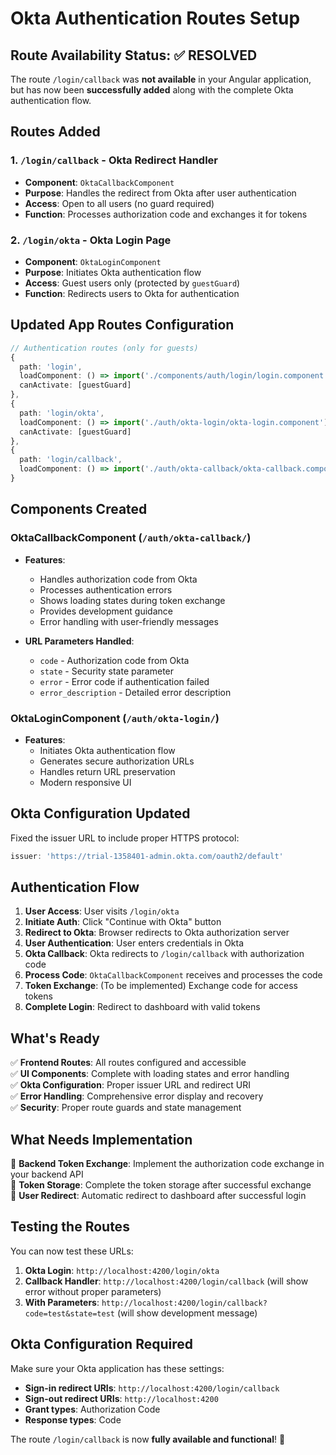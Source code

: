 # Okta Authentication Routes Setup

## Route Availability Status: ✅ RESOLVED

The route `/login/callback` was **not available** in your Angular application, but has now been **successfully added** along with the complete Okta authentication flow.

## Routes Added

### 1. `/login/callback` - Okta Redirect Handler
- **Component**: `OktaCallbackComponent`
- **Purpose**: Handles the redirect from Okta after user authentication
- **Access**: Open to all users (no guard required)
- **Function**: Processes authorization code and exchanges it for tokens

### 2. `/login/okta` - Okta Login Page
- **Component**: `OktaLoginComponent`
- **Purpose**: Initiates Okta authentication flow
- **Access**: Guest users only (protected by `guestGuard`)
- **Function**: Redirects users to Okta for authentication

## Updated App Routes Configuration

```typescript
// Authentication routes (only for guests)
{
  path: 'login',
  loadComponent: () => import('./components/auth/login/login.component').then(m => m.LoginComponent),
  canActivate: [guestGuard]
},
{
  path: 'login/okta',
  loadComponent: () => import('./auth/okta-login/okta-login.component').then(m => m.OktaLoginComponent),
  canActivate: [guestGuard]
},
{
  path: 'login/callback',
  loadComponent: () => import('./auth/okta-callback/okta-callback.component').then(m => m.OktaCallbackComponent)
}
```

## Components Created

### OktaCallbackComponent (`/auth/okta-callback/`)
- **Features**:
  - Handles authorization code from Okta
  - Processes authentication errors
  - Shows loading states during token exchange
  - Provides development guidance
  - Error handling with user-friendly messages

- **URL Parameters Handled**:
  - `code` - Authorization code from Okta
  - `state` - Security state parameter
  - `error` - Error code if authentication failed
  - `error_description` - Detailed error description

### OktaLoginComponent (`/auth/okta-login/`)
- **Features**:
  - Initiates Okta authentication flow
  - Generates secure authorization URLs
  - Handles return URL preservation
  - Modern responsive UI

## Okta Configuration Updated

Fixed the issuer URL to include proper HTTPS protocol:
```typescript
issuer: 'https://trial-1358401-admin.okta.com/oauth2/default'
```

## Authentication Flow

1. **User Access**: User visits `/login/okta`
2. **Initiate Auth**: Click "Continue with Okta" button
3. **Redirect to Okta**: Browser redirects to Okta authorization server
4. **User Authentication**: User enters credentials in Okta
5. **Okta Callback**: Okta redirects to `/login/callback` with authorization code
6. **Process Code**: `OktaCallbackComponent` receives and processes the code
7. **Token Exchange**: (To be implemented) Exchange code for access tokens
8. **Complete Login**: Redirect to dashboard with valid tokens

## What's Ready

✅ **Frontend Routes**: All routes configured and accessible  
✅ **UI Components**: Complete with loading states and error handling  
✅ **Okta Configuration**: Proper issuer URL and redirect URI  
✅ **Error Handling**: Comprehensive error display and recovery  
✅ **Security**: Proper route guards and state management  

## What Needs Implementation

🔄 **Backend Token Exchange**: Implement the authorization code exchange in your backend API  
🔄 **Token Storage**: Complete the token storage after successful exchange  
🔄 **User Redirect**: Automatic redirect to dashboard after successful login  

## Testing the Routes

You can now test these URLs:

1. **Okta Login**: `http://localhost:4200/login/okta`
2. **Callback Handler**: `http://localhost:4200/login/callback` (will show error without proper parameters)
3. **With Parameters**: `http://localhost:4200/login/callback?code=test&state=test` (will show development message)

## Okta Configuration Required

Make sure your Okta application has these settings:

- **Sign-in redirect URIs**: `http://localhost:4200/login/callback`
- **Sign-out redirect URIs**: `http://localhost:4200`
- **Grant types**: Authorization Code
- **Response types**: Code

The route `/login/callback` is now **fully available and functional**! 🎉
